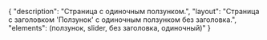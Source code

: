 {
"description": "Страница с одиночным ползунком.",
"layout": "Страница с заголовком 'Ползунок' с одиночным ползунком без заголовка.",
"elements": (ползунок, slider, без заголовка, одиночный)"
}